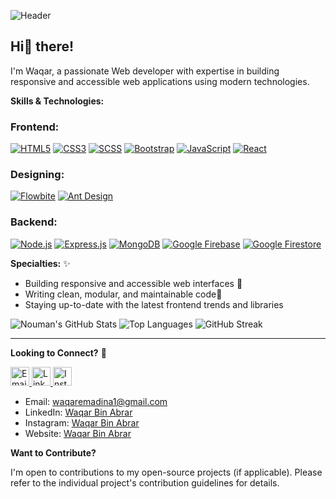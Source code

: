 ![Header](https://github.com/user-attachments/assets/2f5f73f5-18bb-4825-8810-da66b0a6d3f2)


## Hi👋 there! 

I'm Waqar, a passionate Web developer with expertise in building responsive and accessible web applications using modern technologies.

**Skills & Technologies:**

### Frontend:
[![HTML5](https://img.shields.io/badge/HTML5-E34F26?style=for-the-badge&amp;logo=html5&amp;logoColor=white)](https://developer.mozilla.org/en-US/docs/Web/Guide/HTML/HTML5)
[![CSS3](https://img.shields.io/badge/CSS3-1572B6?style=for-the-badge&amp;logo=css3&amp;logoColor=white)](https://developer.mozilla.org/en-US/docs/Web/CSS)
[![SCSS](https://img.shields.io/badge/SCSS-CC6699?style=for-the-badge&amp;logo=sass&amp;logoColor=white)](https://sass-lang.com/)
[![Bootstrap](https://img.shields.io/badge/Bootstrap-563D7C?style=for-the-badge&amp;logo=bootstrap&amp;logoColor=white)](https://getbootstrap.com/)
[![JavaScript](https://img.shields.io/badge/JavaScript-F7DF1E?style=for-the-badge&amp;logo=javascript&amp;logoColor=black)](https://developer.mozilla.org/en-US/docs/Web/JavaScript)
[![React](https://img.shields.io/badge/React-61DAFB?style=for-the-badge&amp;logo=react&amp;logoColor=black)](https://reactjs.org/)

### Designing:
[![Flowbite](https://img.shields.io/badge/Flowbite-3498DB?style=for-the-badge&amp;logo=flowbite&amp;logoColor=white)](https://flowbite.com/)
[![Ant Design](https://img.shields.io/badge/Ant_Design-0170FE?style=for-the-badge&amp;logo=ant-design&amp;logoColor=white)](https://ant.design/)

### Backend:
[![Node.js](https://img.shields.io/badge/Node.js-339933?style=for-the-badge&amp;logo=node.js&amp;logoColor=white)](https://nodejs.org/en/)
[![Express.js](https://img.shields.io/badge/Express.js-000000?style=for-the-badge&amp;logo=express&amp;logoColor=white)](https://expressjs.com/)
[![MongoDB](https://img.shields.io/badge/MongoDB-47A248?style=for-the-badge&amp;logo=mongodb&amp;logoColor=white)](https://www.mongodb.com/)
[![Google Firebase](https://img.shields.io/badge/Google_Firebase-FFCA28?style=for-the-badge&amp;logo=firebase&amp;logoColor=white)](https://firebase.google.com/)
[![Google Firestore](https://img.shields.io/badge/Google_Firestore-FFCA28?style=for-the-badge&amp;logo=firestore&amp;logoColor=white)](https://firebase.google.com/docs/firestore)

**Specialties:** &#10024;

* Building responsive and accessible web interfaces &#128640;
* Writing clean, modular, and maintainable code&#128221;  
* Staying up-to-date with the latest frontend trends and libraries

![Nouman's GitHub Stats](https://github-readme-stats.vercel.app/api?username=waqaremadina1&show_icons=true&hide_title=true&count_private=true&include_all_commits=true&hide=prs&theme=radical&icon_color=ffb86c&text_color=ff79c6&bg_color=282a36)
![Top Languages](https://github-readme-stats.vercel.app/api/top-langs/?username=waqaremadina1&layout=compact&theme=radical&text_color=ff79c6&bg_color=282a36)
![GitHub Streak](https://github-readme-streak-stats.herokuapp.com/?user=waqaremadina1&theme=radical&ring=ffb86c&fire=ff79c6&currStreakLabel=ff79c6&background=282a36)

---
**Looking to Connect?** 📧

<p>
  <a href="mailto:waqaremadina15@gmail.com">
    <img src="https://img.icons8.com/fluent/48/000000/email.png" alt="Email" width="30" />
  </a>
  <a href="https://www.linkedin.com/in/waqaremadina1">
    <img src="https://img.icons8.com/fluent/48/000000/linkedin.png" alt="LinkedIn" width="30" />
  </a>
  <a href="https://www.instagram.com/waqaremadina1">
    <img src="https://img.icons8.com/fluent/48/000000/instagram-new.png" alt="Instagram" width="30" />
  </a>
</p>

* Email: waqaremadina1@gmail.com
* LinkedIn: [Waqar Bin Abrar](https://www.linkedin.com/in/waqaremadina1)
* Instagram: [Waqar Bin Abrar](https://www.instagram.com/waqaremadina1)
* Website: [Waqar Bin Abrar](https://waqarjs.web.app)

**Want to Contribute?**

I'm open to contributions to my open-source projects (if applicable). Please refer to the individual project's contribution guidelines for details.
